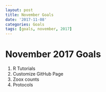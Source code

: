 ```yaml
---
layout: post
title: November Goals
date: '2017-11-08'
categories: Goals
tags: [goals, november, 2017]
---
```

# November 2017 Goals
1) R Tutorials  
2) Customize GitHub Page  
3) Zoox counts  
4) Protocols  
